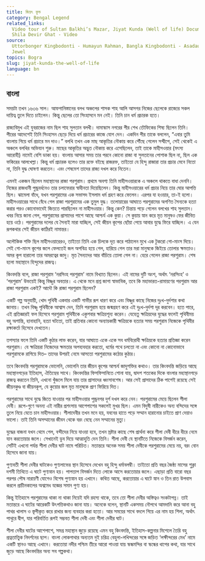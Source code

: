 ```yaml
---
title: জিয়ৎ কুন্ড
category: Bengal Legend
related_links:
  Video tour of Sultan Balkhi’s Mazar, Jiyat Kunda (Well of life) Documentary,
  Shila Devir Ghat - Video
source:
  Uttorbonger Kingbodonti - Humayun Rahman, Bangla Kingbodonti - Asadauzzman
  Jewel
topics: Bogra
slug: jiyat-kunda-the-well-of-life
language: bn
---
```


## বাংলা

সময়টা তখন ১৬৩৬ সাল। আফগানিস্তানের বলখ অঞ্চলের শাসক শাহ আলি আসগর নিজের ছেলেকে রাজ্যের সকল দায়িত্ব তুলে দিতে চাইলেন। কিন্তু ছেলের তো সিংহাসনে মন নেই। তিনি চান ধর্ম প্রচারক হতে।

রাজ্যবিমুখ এই যুবরাজের নাম ছিল শাহ সুলতান বলখী। দামাস্কাস নগরের পীর শেখ তৌফিকের শিষ্য ছিলেন তিনি। পীরের আদেশেই তিনি সিংহাসন ছেড়ে দিয়ে ধর্ম প্রচারের কাজে যোগ দেন। একদিন পীর তাকে বললেন, “এবার তুমি বাংলায় গিয়ে ধর্ম প্রচারে মন দাও।” বলখি তখন এক মাছ আকৃতির নৌকায় করে পৌঁছে গেলেন সন্দ্বীপে, সেই থেকেই এ অঞ্চলে বলখির অভিযান শুরু। মাছের আকৃতির অদ্ভুত নৌকায় করে এসেছিলেন, তাই তাকে মাহীসওয়ার (মৎস্য আরোহী) নামেই বেশি ডাকা হয়। বাংলায় আসার সময় তার পরনে কোনো রাজা বা সুলতানের পোশাক ছিল না, ছিল এক ফকিরের আলখেল্লা। কিন্তু ধর্ম প্রচারক হলেও তার রক্তে বইছে রাজরক্ত, তাইতো যে হিন্দু রাজারা তার প্রচার মেনে নিতো না, তিনি যুদ্ধ ঘোষণা করতেন। এবং শেষমেশ তাদের রাজ্য দখল করে নিতেন।

এমনই একজন ছিলেন মহাস্থানের রাজা পরশুরাম। প্রথমে অবশ্য তিনি মাহীসওয়ারকে এ অঞ্চলে থাকতে বাধা দেননি। নিজের রাজধানী পুন্ড্রবর্ধনেও তার চলাফেরার স্বাধীনতা দিয়েছিলেন। কিন্তু মাহীসওয়ারের ধর্ম প্রচার নিয়ে তার ঘোর আপত্তি ছিল। ঝামেলা বাঁধে, যখন পরশুরামের এক সভাসদ ইসলাম ধর্ম গ্রহণ করে ফেলেন। এরপর যা হওয়ার, তা-ই হলো। মাহীসওয়ারের সাথে বেঁধে গেল রাজা পরশুরামের এক তুমুল যুদ্ধ। তলোয়ারের আঘাতে পরশুরামের অগণিত সৈন্যকে হত্যা করার পরও কোনোভাবেই জিততে পারছিলেন না মাহীসওয়ার। কিন্তু কেন? চিন্তায় পড়ে গেলেন বলখের শাহ সুলতান। খবর নিয়ে জানা গেল, পরশুরামের প্রাসাদের পাশে আছে আশ্চর্য এক কুয়া। সে কুয়ায় স্নান করে মৃত মানুষও ফের জীবিত হয়ে ওঠে। পরশুরামের দলের যে সৈন্যই মারা যাচ্ছিল, সেই জীয়ন কূপের ছোঁয়া পেয়ে আবার যুদ্ধে ফিরে যাচ্ছিল। এ যেন রূপকথার সেই জীয়ন কাঠিরই নামান্তর।

অলৌকিক শক্তি ছিল মাহীসওয়ারেরও, তাইতো তিনি এক চিলকে দূত করে পাঠালেন মুখে এক টুকরো গো-মাংস দিয়ে। সেই গো-মাংস কূপের জলে ফেলতেই জল অপবিত্র হয়ে গেল, হারিয়ে গেল তার মরা মানুষকে জিইয়ে তোলার ক্ষমতাও। অমর কূপ হারালো তার অমরত্বের জাদু। মৃত সৈন্যদের আর বাঁচিয়ে তোলা গেল না। হেরে গেলেন রাজা পরশুরাম। শেষ হলো মহাস্থানে হিন্দুদের রাজত্ব।

কিংবদন্তি বলে, রাজা পরশুরাম ‘নরসিংহ পরশুরাম’ নামে বিখ্যাত ছিলেন। এই নামের দুটি অংশ, অর্থাৎ ‘নরসিংহ’ ও ‘পরশুরাম’ উভয়েই কিন্তু বিষ্ণুর অবতার। এ থেকে মনে প্রশ্ন জাগা স্বাভাবিক, তবে কি মহাভারত-রামায়ণের পরশুরাম আর রাজা পরশুরাম একই? আদৌ কি রাজা পরশুরাম ছিলেন?

একটি গল্প অনুযায়ী, খোদ পৃথিবী একবার একটি গাভীর রূপ ধারণ করে এবং বিষ্ণুর কাছে নিজের দুঃখ-দুর্দশার কথা জানায়। তখন বিষ্ণু পৃথিবীকে আশ্বাস দেন, তিনি পরশুরাম হয়ে জন্মগ্রহণ করে এই দুঃখ-দুর্দশা দূর করবেন। হতে পারে, এই প্রতিজ্ঞারই ফল হিসেবে পরশুরাম পৃথিবীকে একুশবার ক্ষত্রিয়শূন্য করেন। যেহেতু ক্ষত্রিয়দের যুদ্ধের ফলেই পৃথিবীময় বহু অশান্তি, হানাহানি, হত্যা ঘটতো, তাই প্রতিবার কোনো অন্যায়কারী ক্ষত্রিয়কে হত্যার সময় পরশুরাম নিজেকে পৃথিবীর রক্ষাকর্তা হিসেবে দেখতেন।

তপস্যার ফলে তিনি একটি কুঠার লাভ করেন, যার আঘাতে একে একে সব ধর্মবিরোধী ক্ষত্রিয়কে হত্যার প্রতিজ্ঞা করেন পরশুরাম। যে ক্ষত্রিয়রা নিজেদের ক্ষমতার অপব্যবহার করতো, ধর্মের পথে চলতো না এবং কোনো না কোনোভাবে পরশুরামকে রাগিয়ে দিত– তাদের উপরই নেমে আসতো পরশুরামের কঠোর কুঠার।

তবে কিংবদন্তি পরশুরামকে ভোলেনি, ভোলেনি তার জীয়ন কূপের আশ্চর্য জাদুশক্তির কথাও। তার কিংবদন্তি জড়িয়ে আছে মহাস্থানগড়ের ইতিহাস, ঐতিহ্যের সাথে। কিংবদন্তির ফিসফিসানিতে শোনা যায়, দ্বাদশ শতকের দিকে বাংলার মহাস্থানগড়ে রাজত্ব করতেন তিনি, এখনো খুঁজলে মিলে যায় তার প্রাসাদের ধ্বংসাবশেষ। আর সেই প্রাসাদের ঠিক পাশেই রয়েছে সেই জীয়নকুণ্ড বা জীয়নকূপ, যে কুয়োর জল মৃত মানুষকে প্রাণ ফিরিয়ে দিত।

পরশুরামের সাথে যুদ্ধে জিতে যাওয়ার পর মাহীসওয়ার পুন্ড্রনগর দুর্গ দখল করে নেন। পরশুরামের মেয়ে ছিলেন শীলা দেবী। রূপে-গুণে অনন্য এই নারীর প্রশংসায় আশেপাশের সকলেই মুখর ছিল। এমন বিদুষী নারীকেও অন্য বন্দিদের সঙ্গে তুলে নিয়ে যেতে চান মাহীসওয়ার। শীলাদেবীর তখন মনে হয়, যবনের হাতে পড়ে সম্মান হারানোর চাইতে প্রাণ দেয়াও ভালো। তাই তিনি অসম্মানের জীবন থেকে বরং বেছে নেন সম্মানের মৃত্যু।

যুদ্ধের বাজনা যখন থেমে গেল, বন্দীদের নিয়ে যাওয়া হবে, তখন স্রষ্টার কাছে শেষ প্রার্থনা করে শীলা দেবী ধীরে ধীরে নেমে যান করতোয়ার জলে। সেখানেই ডুব দিয়ে আত্মাহুতি দেন তিনি। শীলা দেবী যে স্থানটিতে নিজেকে বিসর্জন করেন, সেটিই এখনো পর্যন্ত শীলা দেবীর ঘাট নামে পরিচিত। মতান্তরে অনেক সময় শীলা দেবীকে পরশুরামের মেয়ে নয়, বরং বোন হিসেবে জানা যায়।

পুণ্যবতী শীলা দেবীর ঘাটকেও পুণ্যলাভের স্থান হিসেবে দেখেন বহু হিন্দু ধর্মাবলম্বী। তাইতো প্রতি বছর জৈষ্ঠ্য মাসের শুক্লা দশমী তিথিতে এ ঘাটে পুণ্যস্নান হয়। পাপতাপ বিসর্জন দিতে লোকে আসে করতোয়ার জলে। এছাড়া প্রতি বারো বছর পরপর পৌষ নারায়ণী যোগেও বিশেষ পুণ্যস্নান হয় এখানে। কথিত আছে, করতোয়ার এ ঘাটে স্নান ও তিন রাত উপবাস করলে প্রাচীনকালের অশ্বমেধ যজ্ঞের সমান পুণ্য হয়।

কিন্তু ইতিহাসে পরশুরামের থাকা না থাকা নিয়েই যদি রহস্য থাকে, তবে তো শীলা দেবীর অস্তিত্বও সংকটাপন্ন। তাই মতান্তরে এ ঘাটের আরেকটি উৎপত্তিকথাও জানা যায়। অনেকে বলেন, স্থানটি একসময় নৌপথে আমদানি করে আনা বহু পাথর খালাস ও স্তূপীকৃত করে রাখার জন্য ব্যবহার করা হতো। আর সময়ের সাথে বদলে গিয়ে এর নাম হয় শিলা, অর্থাৎ পাথুরে দ্বীপ, যার পরিবর্তিত রূপই সম্ভবত শীলা দেবী এবং শীলা দেবীর ঘাট।

শীলা দেবীর ঘাটের আশেপাশে, সমগ্র মহাস্থান জুড়ে রয়েছে এমন বহু কিংবদন্তি, ইতিহাস-কল্পনার মিশেলে তৈরি বহু প্রত্নতাত্ত্বিক নিদর্শনের ছাপ। বাংলা লোকগাথার অন্যতম দুই চরিত্র বেহুলা-লখিন্দরের সঙ্গে জড়িত ‘লক্ষীন্দরের মেধ’ নামে একটি স্থানও আছে এখানে। করতোয়া নদীর পশ্চিম তীরে আরো পাওয়া যায় স্কন্ধমন্দির বা স্কন্ধের ধাপের কথা, যার সাথে জুড়ে আছে কিংবদন্তির অন্য সব গল্পকথা।
